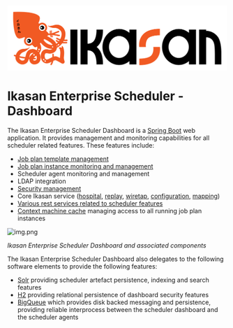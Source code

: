 ![IKASAN](../../../developer/docs/quickstart-images/Ikasan-title-transparent.png)

# Ikasan Enterprise Scheduler - Dashboard

The Ikasan Enterprise Scheduler Dashboard is a [Spring Boot](https://spring.io/projects/spring-boot) web application. It 
provides management and monitoring capabilities for all scheduler related features. These features include:
- [Job plan template management](./job-plans/job-plan-templates.md)
- [Job plan instance monitoring and management](./job-plans/job-plan-templates.md)
- Scheduler agent monitoring and management
- LDAP integration
- [Security management](../../dashboard/security.md)
- Core Ikasan service ([hospital](../../../hospital/Readme.md), [replay](../../../replay/Readme.md), [wiretap](../../../wiretap/Readme.md), [configuration](../../../configuration-service/Readme.md), [mapping](../../../mapping/Readme.md))
- [Various rest services related to scheduler features](../rest/scheduler-dashboard-rest-services.md)
- [Context machine cache](../job-orchestration/core/context-machine-cache.md) managing access to all running job plan instances


![img.png](../../images/ikasan-scheduler-dashboard-with-context-machine-cache-white.png)

*Ikasan Enterprise Scheduler Dashboard and associated components*

The Ikasan Enterprise Scheduler Dashboard also delegates to the following software elements to provide the following features:

- [Solr](https://solr.apache.org/) providing scheduler artefact persistence, indexing and search features
- [H2](https://www.h2database.com/html/main.html) providing relational persistence of dashboard security features
- [BigQueue](https://github.com/ikasanEIP/bigqueue) which provides disk backed messaging and persistence, providing reliable interprocess between the scheduler dashboard and the scheduler agents


